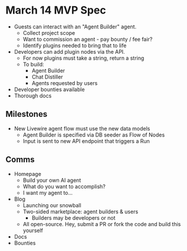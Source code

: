 # March 14 MVP Spec

* Guests can interact with an "Agent Builder" agent.
    * Collect project scope
    * Want to commission an agent - pay bounty / fee fair?
    * Identify plugins needed to bring that to life
* Developers can add plugin nodes via the API.
    * For now plugins must take a string, return a string
    * To build:
        * Agent Builder
        * Chat Distiller
        * Agents requested by users
* Developer bounties available
* Thorough docs

## Milestones

* New Livewire agent flow must use the new data models
    * Agent Builder is specified via DB seeder as Flow of Nodes
    * Input is sent to new API endpoint that triggers a Run

## Comms

* Homepage
    * Build your own AI agent
    * What do you want to accomplish?
    * I want my agent to...
* Blog
    * Launching our snowball
    * Two-sided marketplace: agent builders & users
        * Builders may be developers or not
    * All open-source. Hey, submit a PR or fork the code and build this yourself
* Docs
* Bounties